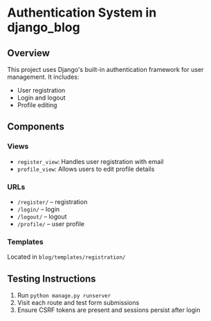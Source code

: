 # Authentication System in django_blog

## Overview
This project uses Django's built-in authentication framework for user management. It includes:
- User registration
- Login and logout
- Profile editing

## Components
### Views
- `register_view`: Handles user registration with email
- `profile_view`: Allows users to edit profile details

### URLs
- `/register/` – registration
- `/login/` – login
- `/logout/` – logout
- `/profile/` – user profile

### Templates
Located in `blog/templates/registration/`

## Testing Instructions
1. Run `python manage.py runserver`
2. Visit each route and test form submissions
3. Ensure CSRF tokens are present and sessions persist after login
